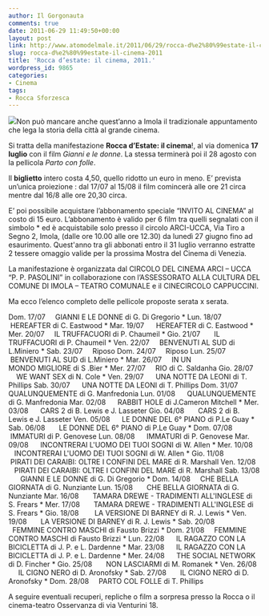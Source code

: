 ```yaml
---
author: Il Gorgonauta
comments: true
date: 2011-06-29 11:49:50+00:00
layout: post
link: http://www.atomodelmale.it/2011/06/29/rocca-d%e2%80%99estate-il-cinema-2011/
slug: rocca-d%e2%80%99estate-il-cinema-2011
title: 'Rocca d’estate: il cinema, 2011.'
wordpress_id: 9865
categories:
- Cinema
tags:
- Rocca Sforzesca
---
```


[![](http://www.atomodelmale.it/wp-content/uploads/2010/07/Imola-Rocca-Sforzesca-300x197.jpg)](http://www.atomodelmale.it/wp-content/uploads/2010/07/Imola-Rocca-Sforzesca.jpg)Non può mancare anche quest’anno a Imola il tradizionale appuntamento che lega la storia della città al grande cinema.

Si tratta della manifestazione **Rocca d’Estate: il cinema**!, al via domenica **17 luglio** con il film _Gianni e le donne_. La stessa terminerà poi il 28 agosto con la pellicola _Parto con folle_.

Il **biglietto** intero costa 4,50, quello ridotto un euro in meno. E’ prevista un’unica proiezione : dal 17/07 al 15/08 il film comincerà alle ore 21 circa mentre dal 16/8 alle ore 20,30 circa.

E’ poi possibile acquistare l’abbonamento speciale “INVITO AL CINEMA” al costo di 15 euro. L’abbonamento è valido per 6 film tra quelli segnalati con il simbolo * ed è acquistabile solo presso il circolo ARCI-UCCA, Via Tiro a Segno 2, Imola, (dalle ore 10.00 alle ore 12.30) da lunedì 27 giugno fino ad esaurimento. Quest'anno tra gli abbonati entro il 31 luglio verranno estratte 2 tessere omaggio valide per la prossima Mostra del Cinema di Venezia.



La manifestazione è organizzata dal CIRCOLO DEL CINEMA ARCI – UCCA “P. P. PASOLINI” in collaborazione con l’ASSESSORATO ALLA CULTURA DEL COMUNE DI IMOLA – TEATRO COMUNALE e il CINECIRCOLO CAPPUCCINI.

Ma ecco l’elenco completo delle pellicole proposte serata x serata.

Dom. 17/07     GIANNI E LE DONNE di G. Di Gregorio *
Lun. 18/07      HEREAFTER di C. Eastwood *
Mar. 19/07      HEREAFTER di C. Eastwood *
Mer. 20/07     IL TRUFFACUORI di P. Chaumeil *
Gio. 21/07       IL TRUFFACUORI di P. Chaumeil *
Ven. 22/07     BENVENUTI AL SUD di L.Miniero *
Sab. 23/07     Riposo
Dom. 24/07     Riposo
Lun. 25/07      BENVENUTI AL SUD di L.Miniero *
Mar. 26/07     IN UN MONDO MIGLIORE di S .Bier *
Mer. 27/07     RIO di C. Saldanha
Gio. 28/07       WE WANT SEX di N. Cole *
Ven. 29/07      UNA NOTTE DA LEONI di T. Phillips
Sab. 30/07      UNA NOTTE DA LEONI di T. Phillips
Dom. 31/07     QUALUNQUEMENTE di G. Manfredonia
Lun. 01/08      QUALUNQUEMENTE di G. Manfredonia
Mar. 02/08      RABBIT HOLE di J.Cameron Mitchell *
Mer. 03/08      CARS 2 di B. Lewis e J. Lasseter
Gio. 04/08       CARS 2 di B. Lewis e J. Lasseter
Ven. 05/08      LE DONNE DEL 6° PIANO di P.Le Guay *
Sab. 06/08       LE DONNE DEL 6° PIANO di P.Le Guay *
Dom. 07/08    IMMATURI di P. Genovese
Lun. 08/08      IMMATURI di P. Genovese
Mar. 09/08      INCONTRERAI L'UOMO DEI TUOI SOGNI di W. Allen *
Mer. 10/08      INCONTRERAI L'UOMO DEI TUOI SOGNI di W. Allen *
Gio. 11/08        PIRATI DEI CARAIBI: OLTRE I CONFINI DEL MARE di R. Marshall
Ven. 12/08      PIRATI DEI CARAIBI: OLTRE I CONFINI DEL MARE di R. Marshall
Sab. 13/08       GIANNI E LE DONNE di G. Di Gregorio *
Dom. 14/08     CHE BELLA GIORNATA di G. Nunziante
Lun. 15/08       CHE BELLA GIORNATA di G. Nunziante
Mar. 16/08       TAMARA DREWE - TRADIMENTI ALL'INGLESE di S. Frears *
Mer. 17/08       TAMARA DREWE - TRADIMENTI ALL'INGLESE di S. Frears *
Gio. 18/08        LA VERSIONE DI BARNEY di R. J. Lewis *
Ven. 19/08       LA VERSIONE DI BARNEY di R. J. Lewis *
Sab. 20/08       FEMMINE CONTRO MASCHI di Fausto Brizzi *
Dom. 21/08     FEMMINE CONTRO MASCHI di Fausto Brizzi *
Lun. 22/08      IL RAGAZZO CON LA BICICLETTA di J. P. e L. Dardenne *
Mar. 23/08      IL RAGAZZO CON LA BICICLETTA di J. P. e L. Dardenne *
Mer. 24/08      THE SOCIAL NETWORK di D. Fincher *
Gio. 25/08       NON LASCIARMI di M. Romanek *
Ven. 26/08      IL CIGNO NERO di D. Aronofsky *
Sab. 27/08       IL CIGNO NERO di D. Aronofsky *
Dom. 28/08     PARTO COL FOLLE di T. Phillips

A seguire eventuali recuperi, repliche o film a sorpresa presso la Rocca o il cinema-teatro Osservanza di via Venturini 18.

